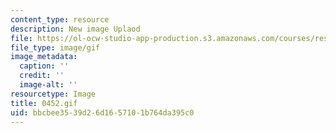 ```yaml
---
content_type: resource
description: New image Uplaod
file: https://ol-ocw-studio-app-production.s3.amazonaws.com/courses/res-21g-01-kana-spring-2010/bbcbee3539d26d1657101b764da395c0_0452.gif
file_type: image/gif
image_metadata:
  caption: ''
  credit: ''
  image-alt: ''
resourcetype: Image
title: 0452.gif
uid: bbcbee35-39d2-6d16-5710-1b764da395c0
---
```

